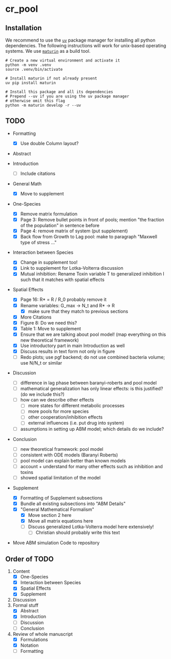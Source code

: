 

# cr_pool

## Installation
We recommend to use the [`uv`](https://github.com/astral-sh/uv) package manager for installing all
python dependencies.
The following instructions will work for unix-based operating systems.
We use [`maturin`](https://github.com/PyO3/maturin) as a build tool.

```
# Create a new virtual environment and activate it
python -m venv .venv
source .venv/bin/activate

# Install maturin if not already present
uv pip install maturin

# Install this package and all its dependencies
# Prepend --uv if you are using the uv package manager
# otherwise omit this flag
python -m maturin develop -r --uv
```

## TODO

- Formatting
    - [x] Use double Column layout?

-  Abstract

-  Introduction
    - [ ] Include citations

-  General Math
    - [x] Move to supplement

-  One-Species
    - [x] Remove matrix formulation
    - [x] Page 3: Remove bullet points in front of pools; mention "the fraction of the population" in
      sentence before
    - [x] Page 4: remove matrix of system (put supplement)
    - [x] Back flow from Growth to Lag pool: make to paragraph "Maxwell type of stress ..."

-  Interaction between Species
    - [x] Change in supplement too!
    - [x] Link to supplement for Lotka-Volterra discussion
    - [x] Mutual inhibition: Rename Toxin variable T to generalized inhibition I such that it matches
      with spatial effects

-  Spatial Effects
    - [x] Page 16: R* = R / R_0 probably remove it
    - [x] Rename variables: G_max -> N_t and R* -> R
        - [x] make sure that they match to previous sections
    - [x] More Citations
    - [x] Figure 8: Do we need this?
    - [x] Table 1: Move to supplement
    - [x] Ensure that we are talking about pool model! (map everything on this new theoretical framework)
    - [x] Use introductory part in main Introduction as well
    - [x] Discuss results in text form not only in figure
    - [ ] Redo plots; use pgf backend; do not use combined bacteria volume; use N/N_t or similar

-  Discussion
    - [ ] difference in lag phase between baranyi-roberts and pool model
    - [ ] mathematical generalization has only linear effects: is this justified? (do we include this?)
    - [ ] how can we describe other effects
        - [ ] more states for different metabolic processes
        - [ ] more pools for more species
        - [ ] other cooperation/inhibition effects
        - [ ] external influences (i.e. put drug into system)
    - [ ] assumptions in setting up ABM model; which details do we include?

-  Conclusion
    - [ ] new theoretical framework: pool model
    - [ ] consistent with ODE models (Baranyi Roberts)
    - [ ] pool model can explain better than known models
    - [ ] account + understand for many other effects such as inhibition and toxins
    - [ ] showed spatial limitation of the model

-  Supplement
    - [x] Formatting of Supplement subsections
    - [x] Bundle all existing subsections into "ABM Details"
    - [x] "General Mathematical Formalism"
        - [x] Move section 2 here
        - [x] Move all matrix equations here
        - [ ] Discuss generalized Lotka-Volterra model here extensively!
            - [ ] Christian should probably write this text

- Move ABM simulation Code to repository

## Order of TODO
1. Content
    - [x] One-Species
    - [x] Interaction between Species
    - [x] Spatial Effects
    - [x] Supplement
2. Discussion
3. Formal stuff
    - [x] Abstract
    - [x] Introduction
    - [ ] Discussion
    - [ ] Conclusion
4. Review of whole manuscript
    - [x] Formulations
    - [x] Notation
    - [ ] Formatting
